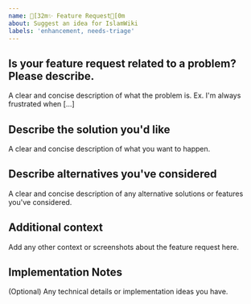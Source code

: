 ```yaml
---
name: [32m✨ Feature Request[0m
about: Suggest an idea for IslamWiki
labels: 'enhancement, needs-triage'
---
```


## Is your feature request related to a problem? Please describe.
A clear and concise description of what the problem is. Ex. I'm always frustrated when [...]

## Describe the solution you'd like
A clear and concise description of what you want to happen.

## Describe alternatives you've considered
A clear and concise description of any alternative solutions or features you've considered.

## Additional context
Add any other context or screenshots about the feature request here.

## Implementation Notes
(Optional) Any technical details or implementation ideas you have.
